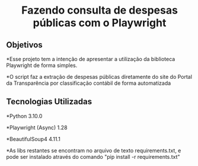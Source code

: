 <h1 align="center"> Fazendo consulta de despesas públicas com o Playwright </h1>

<h2 align="left"> Objetivos </h2>
<p> *Esse projeto tem a intenção de apresentar a utilização da biblioteca Playwright de forma simples.</p>
<p> *O script faz a extração de despesas públicas diretamente do site do Portal da Transparência por classificação contábil de forma automatizada</p>

<h2 align="left"> Tecnologias Utilizadas </h2>
<p> *Python 3.10.0</p>
<p> *Playwright (Async) 1.28</p>
<p> *BeautifulSoup4 4.11.1</p>

<p> *As libs restantes se encontram no arquivo de texto requirements.txt, e pode ser instalado através do comando "pip install -r requirements.txt"</p>

